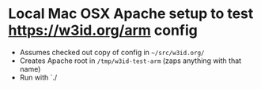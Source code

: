 # Local Mac OSX Apache setup to test https://w3id.org/arm config

  * Assumes checked out copy of config in `~/src/w3id.org/`
  * Creates Apache root in `/tmp/w3id-test-arm` (zaps anything with that name)
  * Run with `./
